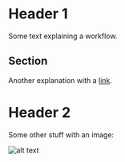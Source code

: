 # Header 1

Some text explaining a workflow.

## Section

Another explanation with a [link](https://google.com).

# Header 2

Some other stuff with an image:

![alt text](https://images.pexels.com/videos/856980/free-video-856980.jpg?auto=compress&cs=tinysrgb&dpr=1&w=500)

